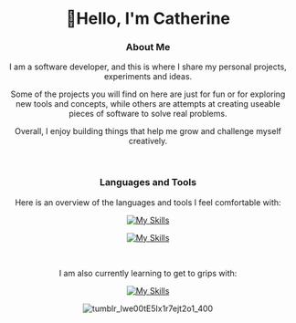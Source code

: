 <h1 align="center">👋Hello, I'm Catherine</h1>

<h3 align="center">About Me</h3>
<p align="center">I am a software developer, and this is where I share my personal projects, experiments and ideas.</p>
<p align="center">Some of the projects you will find on here are just for fun or for exploring new tools and concepts, while others are attempts at creating useable pieces of software to solve real problems.</p>
<p align="center">Overall, I enjoy building things that help me grow and challenge myself creatively.</p>

<br>
<h3 align="center">Languages and Tools</h3>
<p align="center">Here is an overview of the languages and tools I feel comfortable with:</p>

<div align="center">

  [![My Skills](https://skillicons.dev/icons?i=html,css,js,python)](https://skillicons.dev) <br>
  
  [![My Skills](https://skillicons.dev/icons?i=vscode,github,git,figma)](https://skillicons.dev)
</div>

<br>

<p align="center">I am also currently learning to get to grips with:</p>

<div align="center">
  
  [![My Skills](https://skillicons.dev/icons?i=mysql,java,flask)](https://skillicons.dev)
</div>

<div align="center">
  
  ![tumblr_lwe00tE5Ix1r7ejt2o1_400](https://github.com/Catherine-99/Catherine-99/assets/142168043/21e17fd6-bb08-4c60-81ab-86d0d8b568c0)
</div>


<!---
Catherine-99/Catherine-99 is a ✨ special ✨ repository because its `README.md` (this file) appears on your GitHub profile.
You can click the Preview link to take a look at your changes.
--->
